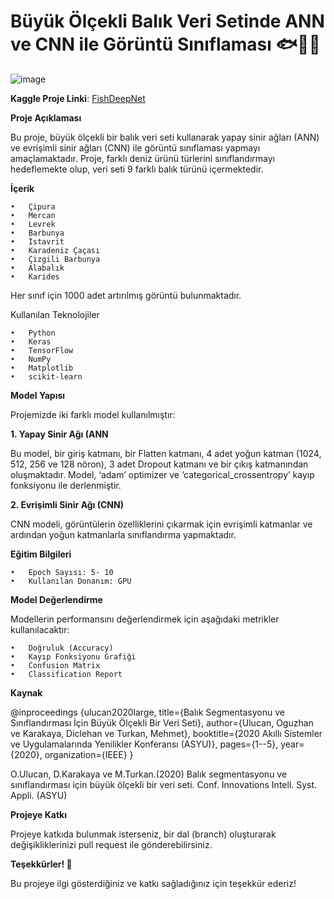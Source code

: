 # Büyük Ölçekli Balık Veri Setinde ANN ve CNN ile Görüntü Sınıflaması 🐟🦐🐠

![image](https://github.com/user-attachments/assets/ad6adfe7-4454-44d5-a075-ff3243d24ec8)


**Kaggle Proje Linki**: [FishDeepNet](https://www.kaggle.com/code/busraalpay/fishdeepnet/notebook)

**Proje Açıklaması**

Bu proje, büyük ölçekli bir balık veri seti kullanarak yapay sinir ağları (ANN) ve evrişimli sinir ağları (CNN) ile görüntü sınıflaması yapmayı amaçlamaktadır. Proje, farklı deniz ürünü türlerini sınıflandırmayı hedeflemekte olup, veri seti 9 farklı balık türünü içermektedir.


**İçerik**

	•	Çipura
	•	Mercan
	•	Levrek
	•	Barbunya
	•	İstavrit
	•	Karadeniz Çaçası
	•	Çizgili Barbunya
	•	Alabalık
	•	Karides

Her sınıf için 1000 adet artırılmış görüntü bulunmaktadır.

Kullanılan Teknolojiler

	•	Python
	•	Keras
	•	TensorFlow
	•	NumPy
	•	Matplotlib
	•	scikit-learn

**Model Yapısı**

Projemizde iki farklı model kullanılmıştır:

**1. Yapay Sinir Ağı (ANN**

Bu model, bir giriş katmanı, bir Flatten katmanı, 4 adet yoğun katman (1024, 512, 256 ve 128 nöron), 3 adet Dropout katmanı ve bir çıkış katmanından oluşmaktadır. Model, ‘adam’ optimizer ve ‘categorical_crossentropy’ kayıp fonksiyonu ile derlenmiştir.

**2. Evrişimli Sinir Ağı (CNN)**

CNN modeli, görüntülerin özelliklerini çıkarmak için evrişimli katmanlar ve ardından yoğun katmanlarla sınıflandırma yapmaktadır.

**Eğitim Bilgileri**

	•	Epoch Sayısı: 5- 10
	•	Kullanılan Donanım: GPU

**Model Değerlendirme**

Modellerin performansını değerlendirmek için aşağıdaki metrikler kullanılacaktır:

	•	Doğruluk (Accuracy)
	•	Kayıp Fonksiyonu Grafiği
	•	Confusion Matrix
	•	Classification Report




**Kaynak**

@inproceedings {ulucan2020large,
title={Balık Segmentasyonu ve Sınıflandırması İçin Büyük Ölçekli Bir Veri Seti},
author={Ulucan, Oguzhan ve Karakaya, Diclehan ve Turkan, Mehmet},
booktitle={2020 Akıllı Sistemler ve Uygulamalarında Yenilikler Konferansı (ASYU)},
pages={1--5},
year={2020},
organization={IEEE}
}

O.Ulucan, D.Karakaya ve M.Turkan.(2020) Balık segmentasyonu ve sınıflandırması için büyük ölçekli bir veri seti.
Conf. Innovations Intell. Syst. Appli. (ASYU)

**Projeye Katkı**

Projeye katkıda bulunmak isterseniz, bir dal (branch) oluşturarak değişikliklerinizi pull request ile gönderebilirsiniz.


**Teşekkürler! 🙌**


Bu projeye ilgi gösterdiğiniz ve katkı sağladığınız için teşekkür ederiz!




